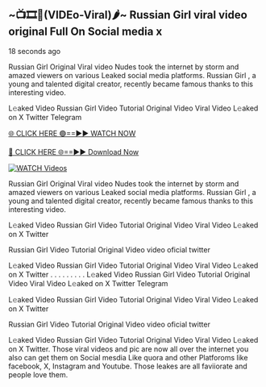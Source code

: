 ## ~📺🎞️👙(VIDEo-Viral)🌶~ Russian Girl     viral video original Full On Social media x 

18 seconds ago

Russian Girl     Original Viral video Nudes took the internet by storm and amazed viewers on various Leaked social media platforms. Russian Girl    , a young and talented digital creator, recently became famous thanks to this interesting video.

L𝚎aked Video Russian Girl     Video Tutorial Original Video Viral Video L𝚎aked on X Twitter Telegram

[🌐 CLICK HERE 🟢==►► WATCH NOW](https://cutt.ly/0rtR8jlR)

[🔴 CLICK HERE 🌐==►► Download Now](https://cutt.ly/SrtR4cwq)

[![WATCH Videos](https://i.imgur.com/dJHk4Zq.gif)](https://cutt.ly/0rtR8jlR)

Russian Girl     Original Viral video Nudes took the internet by storm and amazed viewers on various Leaked social media platforms. Russian Girl     , a young and talented digital creator, recently became famous thanks to this interesting video.

L𝚎aked Video Russian Girl     Video Tutorial Original Video Viral Video L𝚎aked on X Twitter

Russian Girl     Video Tutorial Original Video video oficial twitter

L𝚎aked Video Russian Girl     Video Tutorial Original Video Viral Video L𝚎aked on X Twitter
. . . . . . . . . L𝚎aked Video Russian Girl     Video Tutorial Original Video Viral Video L𝚎aked on X Twitter Telegram

L𝚎aked Video Russian Girl     Video Tutorial Original Video Viral Video L𝚎aked on X Twitter

Russian Girl      Video Tutorial Original Video video oficial twitter

L𝚎aked Video Russian Girl      Video Tutorial Original Video Viral Video L𝚎aked on X Twitter.
Those viral videos and pic are now all over the internet you also can get them on Social mesdia Like quora and other Platforoms like facebook, X, Instagram and Youtube. Those leakes are all faviiorate and people love them.
